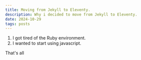 ```yaml
---
title: Moving from Jekyll to Eleventy.
description: Why i decided to move from Jekyll to Eleventy.
date: 2024-10-29
tags: posts
---
```

1. I got tired of the Ruby environment.
2. I wanted to start using javascript.

That's all
